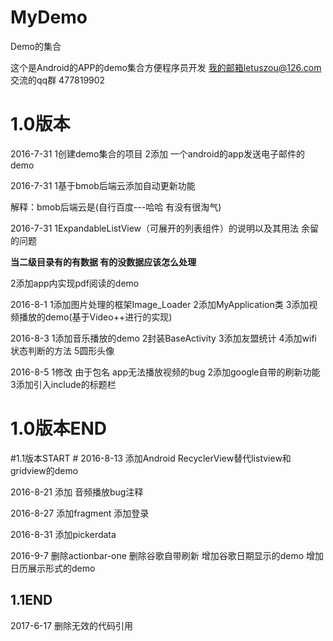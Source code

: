 # MyDemo
Demo的集合

这个是Android的APP的demo集合方便程序员开发
我的邮箱letuszou@126.com
交流的qq群 477819902

# 1.0版本 #
2016-7-31
1创建demo集合的项目
2添加 一个android的app发送电子邮件的demo

2016-7-31
1基于bmob后端云添加自动更新功能

解释：bmob后端云是(自行百度---哈哈 有没有很淘气)

2016-7-31 
1ExpandableListView（可展开的列表组件）的说明以及其用法
余留的问题 


**当二级目录有的有数据 有的没数据应该怎么处理**

2添加app内实现pdf阅读的demo


2016-8-1 
1添加图片处理的框架Image_Loader
2添加MyApplication类
3添加视频播放的demo(基于Video++进行的实现)

2016-8-3 
1添加音乐播放的demo
2封装BaseActivity
3添加友盟统计
4添加wifi 状态判断的方法
5圆形头像

2016-8-5 
1修改 由于包名 app无法播放视频的bug
2添加google自带的刷新功能
3添加引入include的标题栏

# 1.0版本END #

#1.1版本START #
2016-8-13 
添加Android RecyclerView替代listview和gridview的demo

2016-8-21 
添加 音频播放bug注释

2016-8-27
添加fragment
添加登录

2016-8-31
添加pickerdata

2016-9-7
删除actionbar-one
删除谷歌自带刷新
增加谷歌日期显示的demo
增加日历展示形式的demo

## 1.1END ##
  
2017-6-17
删除无效的代码引用

